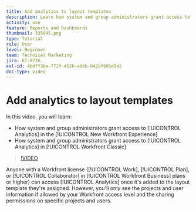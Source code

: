 ```yaml
---
title: Add analytics to layout templates
description: Learn how system and group administrators grant access to Analytics.
activity: use
feature: Reports and Dashboards
thumbnail: 335045.png
type: Tutorial
role: User
level: Beginner
team: Technical Marketing
jira: KT-8726
exl-id: 4bdff3ba-772f-4526-ab6b-8428f695d9a2
doc-type: video
---
```

# Add analytics to layout templates

In this video, you will learn:

* How system and group administrators grant access to [!UICONTROL Analytics] in the [!UICONTROL New Workfront Experience]
* How system and group administrators grant access to [!UICONTROL Analytics] in [!UICONTROL Workfront Classic]

>[!VIDEO](https://video.tv.adobe.com/v/335045/?quality=12&learn=on)

Anyone with a Workfront license ([!UICONTROL Work], [!UICONTROL Plan], or [!UICONTROL Collaborator] in [!UICONTROL Workfront Business] plans or higher) can access [!UICONTROL Analytics] once it's added to the layout template they're assigned. However, you'll only see the projects and user information if allowed by your Workfront access level and the sharing permissions on specific projects and users.
